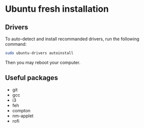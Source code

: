 # Ubuntu fresh installation

## Drivers

To auto-detect and install recommanded drivers, run the following command:
```bash
sudo ubuntu-drivers autoinstall
```
Then you may reboot your computer.

## Useful packages

* git
* gcc
* i3
* feh
* compton
* nm-applet
* rofi
